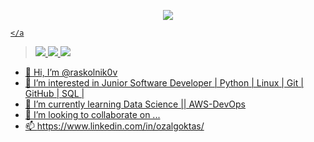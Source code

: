 <p align="center">
    <a href="https://www.linkedin.com/in/ozalgoktas?lipi=urn%3Ali%3Apage%3Ad_flagship3_profile_view_base_contact_details%3B%2FeW4VRA5Q4iHKfy%2Bmk8I9w%3D%3D">
        <img src="https://img.shields.io/badge/I%20am%20a%20Python%20developer-14354C.svg?&style=for-the-badge&logo=python&logoColor=white"/>

    </a
</p>

<blockquote>
                                                   
<p  
   dir="auto"><a href="https://www.linkedin.com/in/ozalgoktas/" rel="nofollow">
   <img src="https://img.shields.io/badge/LinkedIn-0077B5?style=for-the-badge&logo=linkedin&logoColor=white"> 
      <a href="mailto:simbillicem@yandex.com" title="Send me an email!">
   <img src="https://img.shields.io/badge/mail-simbillicem%40yandex.com-red"/>
      <a href="mailto:raskolunbaltas@gmail.com" title="Send me an email!">
   <img src="https://img.shields.io/badge/Gmail-D14836?style=for-the-badge&logo=gmail&logoColor=white">
</blockquote>
        

- 👋 Hi, I’m @raskolnik0v
- 👀 I’m interested in Junior Software Developer | Python | Linux | Git | GitHub | SQL |
- 🌱 I’m currently learning Data Science || AWS-DevOps
- 💞️ I’m looking to collaborate on ...
- 📫 https://www.linkedin.com/in/ozalgoktas/

<!---
raskolnik0v/raskolnik0v is a ✨ special ✨ repository because its `README.md` (this file) appears on your GitHub profile.
You can click the Preview link to take a look at your changes.
--->
